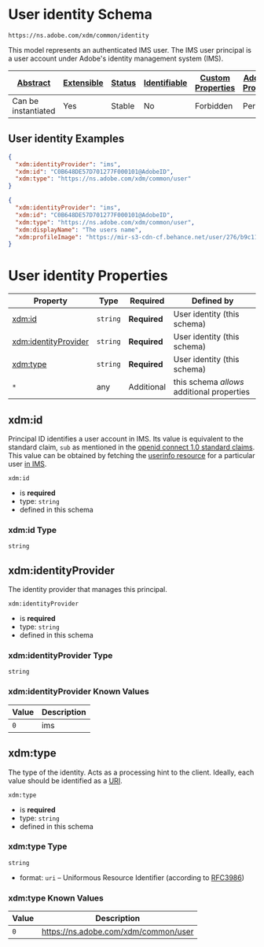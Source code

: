 
# User identity Schema

```
https://ns.adobe.com/xdm/common/identity
```

This model represents an authenticated IMS user. The IMS user principal is a user account under Adobe's identity management system (IMS).

| [Abstract](../../abstract.md) | [Extensible](../../extensions.md) | [Status](../../status.md) | [Identifiable](../../id.md) | [Custom Properties](../../extensions.md) | [Additional Properties](../../extensions.md) | Defined In |
|-------------------------------|-----------------------------------|---------------------------|-----------------------------|------------------------------------------|----------------------------------------------|------------|
| Can be instantiated | Yes | Stable | No | Forbidden | Permitted | [common/identity.schema.json](common/identity.schema.json) |

## User identity Examples

```json
{
  "xdm:identityProvider": "ims",
  "xdm:id": "C0B648DE57D701277F000101@AdobeID",
  "xdm:type": "https://ns.adobe.com/xdm/common/user"
}
```

```json
{
  "xdm:identityProvider": "ims",
  "xdm:id": "C0B648DE57D701277F000101@AdobeID",
  "xdm:type": "https://ns.adobe.com/xdm/common/user",
  "xdm:displayName": "The users name",
  "xdm:profileImage": "https://mir-s3-cdn-cf.behance.net/user/276/b9c11633104347.57a9c2152b78e.jpg"
}
```


# User identity Properties

| Property | Type | Required | Defined by |
|----------|------|----------|------------|
| [xdm:id](#xdmid) | `string` | **Required** | User identity (this schema) |
| [xdm:identityProvider](#xdmidentityprovider) | `string` | **Required** | User identity (this schema) |
| [xdm:type](#xdmtype) | `string` | **Required** | User identity (this schema) |
| `*` | any | Additional | this schema *allows* additional properties |

## xdm:id

Principal ID identifies a user account in IMS. Its value is equivalent to the standard claim, `sub` as mentioned in the [openid connect 1.0 standard claims](http://openid.net/specs/openid-connect-core-1_0.html#StandardClaim). This value can be obtained by fetching the [userinfo resource](http://openid.net/specs/openid-connect-core-1_0.html#UserInfo) for a particular user [in IMS](https://wiki.corp.adobe.com/display/ims/IMS+API+-+userinfo).

`xdm:id`
* is **required**
* type: `string`
* defined in this schema

### xdm:id Type


`string`






## xdm:identityProvider

The identity provider that manages this principal.

`xdm:identityProvider`
* is **required**
* type: `string`
* defined in this schema

### xdm:identityProvider Type


`string`



### xdm:identityProvider Known Values
| Value | Description |
|-------|-------------|
| `0` | ims |




## xdm:type

The type of the identity. Acts as a processing hint to the client. Ideally, each value should be identified as a [URI](https://tools.ietf.org/html/rfc3986).

`xdm:type`
* is **required**
* type: `string`
* defined in this schema

### xdm:type Type


`string`
* format: `uri` – Uniformous Resource Identifier (according to [RFC3986](http://tools.ietf.org/html/rfc3986))



### xdm:type Known Values
| Value | Description |
|-------|-------------|
| `0` | https://ns.adobe.com/xdm/common/user |



